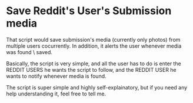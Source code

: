 # Save Reddit's User's Submission media

That script would save submission's media (currently only photos) from multiple users cocurrently. In addition, it alerts the user whenever media was found \ saved.


Basically, the script is very simple, and all the user has to do is enter the REDDIT USERS he wants the script to follow, and the REDDIT USER he wants to notify whenever media is found.

The script is super simple and highly self-explainatory, but if you need any help understanding it, feel free to tell me.

